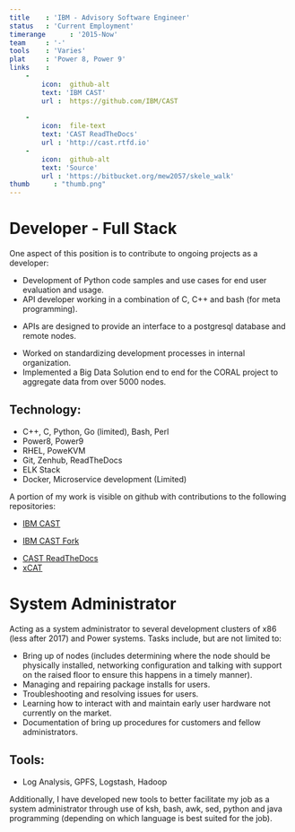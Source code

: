 ```yaml
---
title    : 'IBM - Advisory Software Engineer'
status   : 'Current Employment'
timerange      : '2015-Now'
team     : '-' 
tools    : 'Varies'
plat     : 'Power 8, Power 9'
links    : 
    -  
        icon:  github-alt
        text: 'IBM CAST'
        url :  https://github.com/IBM/CAST
        
    -  
        icon:  file-text
        text: 'CAST ReadTheDocs'
        url : 'http://cast.rtfd.io'
    -  
        icon:  github-alt
        text: 'Source'
        url : 'https://bitbucket.org/mew2057/skele_walk'
thumb      : "thumb.png"
---
```


# Developer - Full Stack

One aspect of this position is to contribute to ongoing projects as a developer:
- Development of Python code samples and use cases for end user evaluation and usage.
- API developer working in a combination of C, C++ and bash (for meta programming).
 * APIs are designed to provide an interface to a postgresql database and remote nodes.
- Worked on standardizing development processes in internal organization.
- Implemented a Big Data Solution end to end for the CORAL project to aggregate data from over 5000 nodes. 


## Technology:
 - C++, C, Python, Go (limited), Bash, Perl
 - Power8, Power9
 - RHEL, PoweKVM
 - Git, Zenhub, ReadTheDocs
 - ELK Stack 
 - Docker, Microservice development (Limited)


A portion of my work is visible on github with contributions to the following repositories:
 - <a href="https://github.com/IBM/CAST" target="_blank"> IBM CAST</a>
  * <a href="https://github.com/mew2057/CAST" target="_blank"> IBM CAST Fork</a> 
 - <a href="http://cast.rtfd.io" target="_blank"> CAST ReadTheDocs </a>
 - <a href="https://github.com/mew2057/xcat-core"  target="_blank"> xCAT </a>


# System Administrator


Acting as a system administrator to several development clusters of x86 (less after 2017) and Power systems. Tasks include, but are not limited to:
- Bring up of nodes (includes determining where the node should be physically installed, networking configuration and talking with support on the raised floor to ensure this happens in a timely manner).
- Managing and repairing package installs for users.
- Troubleshooting and resolving issues for users.
- Learning how to interact with and maintain early user hardware not currently on the market.
- Documentation of bring up procedures for customers and fellow administrators.

## Tools:
- Log Analysis, GPFS, Logstash, Hadoop

Additionally, I have developed new tools to better facilitate my job as a system administrator through use of ksh, bash, awk, sed, python and java programming (depending on which language is best suited for the job). 